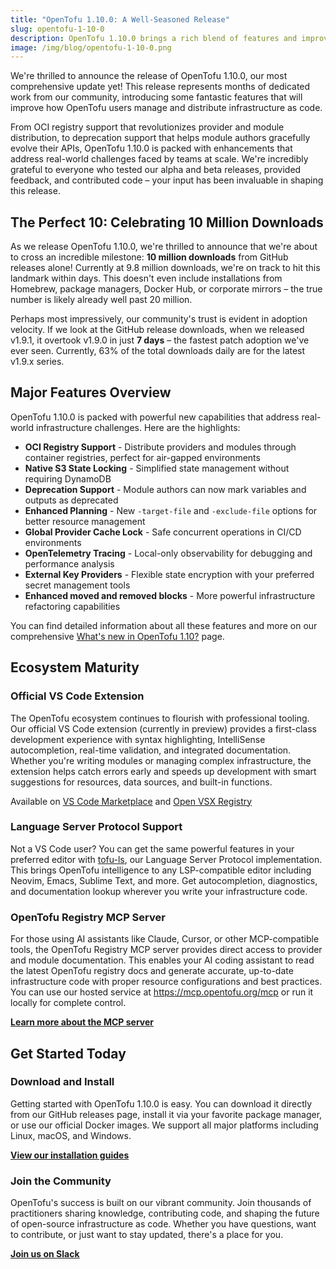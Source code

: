 ```yaml
---
title: "OpenTofu 1.10.0: A Well-Seasoned Release"
slug: opentofu-1-10-0
description: OpenTofu 1.10.0 brings a rich blend of features and improvements, delivering the most comprehensive update yet to the open-source infrastructure as code tool.
image: /img/blog/opentofu-1-10-0.png
---
```


We're thrilled to announce the release of OpenTofu 1.10.0, our most comprehensive update yet! This release represents months of dedicated work from our community, introducing some fantastic features that will improve how OpenTofu users manage and distribute infrastructure as code.

From OCI registry support that revolutionizes provider and module distribution, to deprecation support that helps module authors gracefully evolve their APIs, OpenTofu 1.10.0 is packed with enhancements that address real-world challenges faced by teams at scale. We're incredibly grateful to everyone who tested our alpha and beta releases, provided feedback, and contributed code – your input has been invaluable in shaping this release.

## The Perfect 10: Celebrating 10 Million Downloads

As we release OpenTofu 1.10.0, we're thrilled to announce that we're about to cross an incredible milestone: **10 million downloads** from GitHub releases alone! Currently at 9.8 million downloads, we're on track to hit this landmark within days. This doesn't even include installations from Homebrew, package managers, Docker Hub, or corporate mirrors – the true number is likely already well past 20 million.

Perhaps most impressively, our community's trust is evident in adoption velocity. If we look at the GitHub release downloads, when we released v1.9.1, it overtook v1.9.0 in just **7 days** – the fastest patch adoption we've ever seen. Currently, 63% of the total downloads daily are for the latest v1.9.x series.

## Major Features Overview

OpenTofu 1.10.0 is packed with powerful new capabilities that address real-world infrastructure challenges. Here are the highlights:

- **OCI Registry Support** - Distribute providers and modules through container registries, perfect for air-gapped environments
- **Native S3 State Locking** - Simplified state management without requiring DynamoDB
- **Deprecation Support** - Module authors can now mark variables and outputs as deprecated
- **Enhanced Planning** - New `-target-file` and `-exclude-file` options for better resource management
- **Global Provider Cache Lock** - Safe concurrent operations in CI/CD environments
- **OpenTelemetry Tracing** - Local-only observability for debugging and performance analysis
- **External Key Providers** - Flexible state encryption with your preferred secret management tools
- **Enhanced moved and removed blocks** - More powerful infrastructure refactoring capabilities

You can find detailed information about all these features and more on our comprehensive [What's new in OpenTofu 1.10?](/docs/intro/whats-new/) page.

## Ecosystem Maturity

### Official VS Code Extension

The OpenTofu ecosystem continues to flourish with professional tooling. Our official VS Code extension (currently in preview) provides a first-class development experience with syntax highlighting, IntelliSense autocompletion, real-time validation, and integrated documentation. Whether you're writing modules or managing complex infrastructure, the extension helps catch errors early and speeds up development with smart suggestions for resources, data sources, and built-in functions.

Available on [VS Code Marketplace](https://marketplace.visualstudio.com/items?itemName=OpenTofu.vscode-opentofu) and [Open VSX Registry](https://open-vsx.org/extension/OpenTofu/vscode-opentofu)

### Language Server Protocol Support

Not a VS Code user? You can get the same powerful features in your preferred editor with [tofu-ls](https://github.com/gamunu/tofu-ls), our Language Server Protocol implementation. This brings OpenTofu intelligence to any LSP-compatible editor including Neovim, Emacs, Sublime Text, and more. Get autocompletion, diagnostics, and documentation lookup wherever you write your infrastructure code.

### OpenTofu Registry MCP Server

For those using AI assistants like Claude, Cursor, or other MCP-compatible tools, the OpenTofu Registry MCP server provides direct access to provider and module documentation. This enables your AI coding assistant to read the latest OpenTofu registry docs and generate accurate, up-to-date infrastructure code with proper resource configurations and best practices. You can use our hosted service at https://mcp.opentofu.org/mcp or run it locally for complete control.

**[Learn more about the MCP server](https://github.com/opentofu/opentofu-mcp-server#opentofu-mcp-server)**

## Get Started Today

### Download and Install

Getting started with OpenTofu 1.10.0 is easy. You can download it directly from our GitHub releases page, install it via your favorite package manager, or use our official Docker images. We support all major platforms including Linux, macOS, and Windows.

**[View our installation guides](/docs/intro/install/)**

### Join the Community

OpenTofu's success is built on our vibrant community. Join thousands of practitioners sharing knowledge, contributing code, and shaping the future of open-source infrastructure as code. Whether you have questions, want to contribute, or just want to stay updated, there's a place for you.

**[Join us on Slack](https://opentofu.org/slack)**